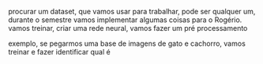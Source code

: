 procurar um dataset, que vamos usar para trabalhar, pode ser qualquer um, durante o semestre vamos implementar algumas coisas para o Rogério. vamos treinar, criar uma rede neural, vamos fazer um pré processamento

exemplo, se pegarmos uma base de imagens de gato e cachorro, vamos treinar e fazer identificar qual é
